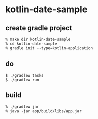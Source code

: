 # kotlin-date-sample


## create gradle project 

```
% make dir kotlin-date-sample
% cd kotlin-date-sample
% gradle init --type=kotlin-application  
```

## do

```
$ ./gradlew tasks  
$ ./gradlew run
```

## build

```
% ./gradlew jar
% java -jar app/build/libs/app.jar
```
